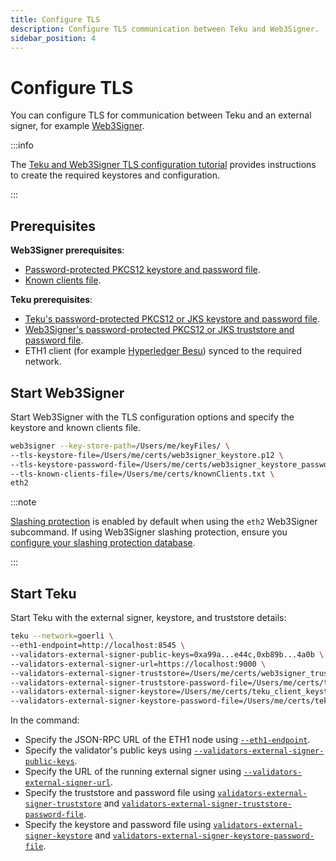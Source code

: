 ```yaml
---
title: Configure TLS
description: Configure TLS communication between Teku and Web3Signer.
sidebar_position: 4
---
```


# Configure TLS

You can configure TLS for communication between Teku and an external signer, for example [Web3Signer].

:::info

The [Teku and Web3Signer TLS configuration tutorial] provides instructions to create the required keystores and configuration.

:::

## Prerequisites

**Web3Signer prerequisites**:

- [Password-protected PKCS12 keystore and password file].
- [Known clients file].

**Teku prerequisites**:

- [Teku's password-protected PKCS12 or JKS keystore and password file].
- [Web3Signer's password-protected PKCS12 or JKS truststore and password file].
- ETH1 client (for example [Hyperledger Besu]) synced to the required network.

## Start Web3Signer

Start Web3Signer with the TLS configuration options and specify the keystore and known clients file.

```bash
web3signer --key-store-path=/Users/me/keyFiles/ \
--tls-keystore-file=/Users/me/certs/web3signer_keystore.p12 \
--tls-keystore-password-file=/Users/me/certs/web3signer_keystore_password.txt \
--tls-known-clients-file=/Users/me/certs/knownClients.txt \
eth2
```

:::note

[Slashing protection] is enabled by default when using the `eth2` Web3Signer subcommand. If using Web3Signer slashing protection, ensure you [configure your slashing protection database].

:::

## Start Teku

Start Teku with the external signer, keystore, and truststore details:

```bash
teku --network=goerli \
--eth1-endpoint=http://localhost:8545 \
--validators-external-signer-public-keys=0xa99a...e44c,0xb89b...4a0b \
--validators-external-signer-url=https://localhost:9000 \
--validators-external-signer-truststore=/Users/me/certs/web3signer_truststore.p12 \
--validators-external-signer-truststore-password-file=/Users/me/certs/truststore_pass.txt \
--validators-external-signer-keystore=/Users/me/certs/teku_client_keystore.p12 \
--validators-external-signer-keystore-password-file=/Users/me/certs/teku_keystore_password.txt
```

In the command:

- Specify the JSON-RPC URL of the ETH1 node using [`--eth1-endpoint`](../../reference/cli/index.md#eth1-endpoint-eth1-endpoints).
- Specify the validator's public keys using [`--validators-external-signer-public-keys`](../../reference/cli/index.md#validators-external-signer-public-keys).
- Specify the URL of the running external signer using [`--validators-external-signer-url`](../../reference/cli/index.md#validators-external-signer-url).
- Specify the truststore and password file using [`validators-external-signer-truststore`](../../reference/cli/index.md#validators-external-signer-truststore) and [`validators-external-signer-truststore-password-file`](../../reference/cli/index.md#validators-external-signer-truststore-password-file).
- Specify the keystore and password file using [`validators-external-signer-keystore`](../../reference/cli/index.md#validators-external-signer-keystore) and [`validators-external-signer-keystore-password-file`](../../reference/cli/index.md#validators-external-signer-keystore-password-file).

<!-- links -->

[Web3Signer]: https://docs.web3signer.consensys.net/en/latest/
[Teku and Web3Signer TLS configuration tutorial]: ../../tutorials/configure-external-signer-tls.md
[Password-protected PKCS12 keystore and password file]: ../../tutorials/configure-external-signer-tls.md#web3signer-keystore-and-password-file
[Known clients file]: ../../tutorials/configure-external-signer-tls.md#3-create-the-known-clients-file
[Teku's password-protected PKCS12 or JKS keystore and password file]: ../../tutorials/configure-external-signer-tls.md#teku-keystore-and-password-file
[Web3Signer's password-protected PKCS12 or JKS truststore and password file]: ../../tutorials/configure-external-signer-tls.md#2-create-the-truststore-and-password-file
[Hyperledger Besu]: https://besu.hyperledger.org/stable/public-networks/get-started/install
[Slashing protection]: https://docs.web3signer.consensys.net/en/latest/concepts/slashing-protection/
[configure your slashing protection database]: https://docs.web3signer.consensys.net/en/latest/HowTo/Configure-Slashing-Protection/
